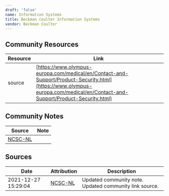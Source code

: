 ```yaml
---
draft: 'false'
name: Information Systems
title: Beckman Coulter Information Systems
vendor: Beckman Coulter
---
```



## Community Resources
| Resource | Link |
| --- | --- |
| source | [https://www.olympus-europa.com/medical/en/Contact-and-Support/Product-Security.html](https://www.olympus-europa.com/medical/en/Contact-and-Support/Product-Security.html) |

## Community Notes
| Source | Note |
| --- | --- |
| [NCSC-NL](https://github.com/NCSC-NL/log4shell/blob/main/software/README.md) | </ul> |

## Sources
| Date | Attribution | Description |
| --- | --- | --- |
| 2021-12-27 15:29:04 | [NCSC-NL](https://github.com/NCSC-NL/log4shell/blob/main/software/README.md) | Updated community note. Updated community link source.  |
